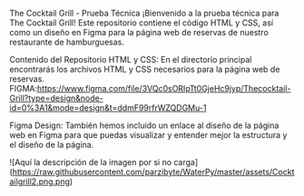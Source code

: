 The Cocktail Grill - Prueba Técnica
¡Bienvenido a la prueba técnica para The Cocktail Grill! Este repositorio contiene el código HTML y CSS, así como un diseño en Figma para la página web de reservas de nuestro restaurante de hamburguesas.

Contenido del Repositorio
HTML y CSS: En el directorio principal encontrarás los archivos HTML y CSS necesarios para la página web de reservas.
FIGMA:https://www.figma.com/file/3VQc0sORIpTt0GjeHc9jyp/Thecocktail-Grill?type=design&node-id=0%3A1&mode=design&t=ddmF99rfrWZQDGMu-1

Figma Design: También hemos incluido un enlace al diseño de la página web en Figma para que puedas visualizar y entender mejor la estructura y el diseño de la página.


<span>![</span><span>Aquí la descripción de la imagen por si no carga</span><span>]</span><span>(</span><span>https://raw.githubusercontent.com/parzibyte/WaterPy/master/assets/Cocktailgrill2.png.png</span><span>)</span>
